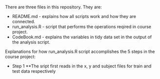 There are three files in this repository. They are:

* README.md - explains how all scripts work and how they are connected.
* run_analysis.R - script that performs the operations reqired in course project.
* CodeBook.md - explains the variables in tidy data set in the output of the analysis script.

Explanations for how run_analysis.R script accomplishes the 5 steps in the course project:
* Step 1 
**The sript first reads in the x, y and subject files for train and test data respectively